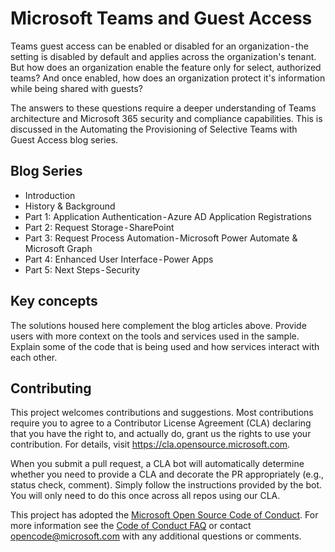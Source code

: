 <!-- 
Guidelines on README format: https://review.docs.microsoft.com/help/onboard/admin/samples/concepts/readme-template?branch=master

Guidance on onboarding samples to docs.microsoft.com/samples: https://review.docs.microsoft.com/help/onboard/admin/samples/process/onboarding?branch=master

Taxonomies for products and languages: https://review.docs.microsoft.com/new-hope/information-architecture/metadata/taxonomies?branch=master
-->

# Microsoft Teams and Guest Access

Teams guest access can be enabled or disabled for an organization - the setting is disabled by default and applies across the organization's tenant. But how does an organization enable the feature only for select, authorized teams? And once enabled, how does an organization protect it's information while being shared with guests?

The answers to these questions require a deeper understanding of Teams architecture and Microsoft 365 security and compliance capabilities. This is discussed in the Automating the Provisioning of Selective Teams with Guest Access blog series.

## Blog Series

- Introduction
- History & Background
- Part 1: Application Authentication - Azure AD Application Registrations
- Part 2: Request Storage - SharePoint
- Part 3: Request Process Automation - Microsoft Power Automate & Microsoft Graph
- Part 4: Enhanced User Interface - Power Apps
- Part 5: Next Steps - Security

## Key concepts

The solutions housed here complement the blog articles above.  Provide users with more context on the tools and services used in the sample. Explain some of the code that is being used and how services interact with each other.

## Contributing

This project welcomes contributions and suggestions.  Most contributions require you to agree to a
Contributor License Agreement (CLA) declaring that you have the right to, and actually do, grant us
the rights to use your contribution. For details, visit https://cla.opensource.microsoft.com.

When you submit a pull request, a CLA bot will automatically determine whether you need to provide
a CLA and decorate the PR appropriately (e.g., status check, comment). Simply follow the instructions
provided by the bot. You will only need to do this once across all repos using our CLA.

This project has adopted the [Microsoft Open Source Code of Conduct](https://opensource.microsoft.com/codeofconduct/).
For more information see the [Code of Conduct FAQ](https://opensource.microsoft.com/codeofconduct/faq/) or
contact [opencode@microsoft.com](mailto:opencode@microsoft.com) with any additional questions or comments.
